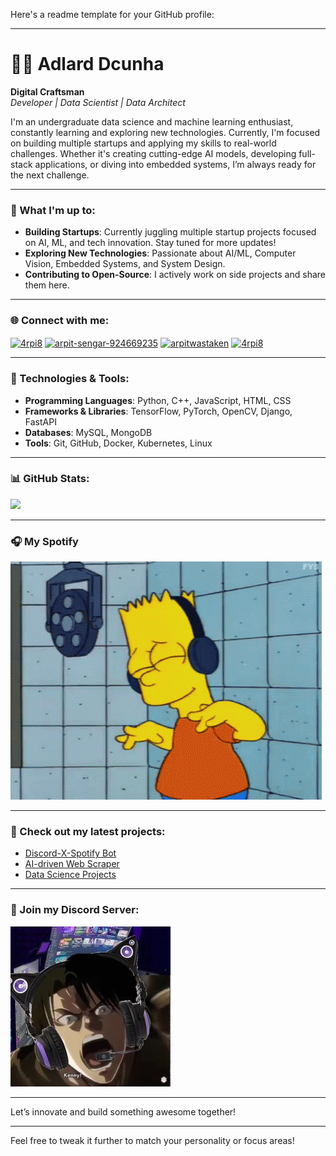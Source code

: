 Here's a readme template for your GitHub profile:

---

# 🏄‍♂️ Adlard Dcunha

**Digital Craftsman**  
*Developer | Data Scientist | Data Architect*  

I'm an undergraduate data science and machine learning enthusiast, constantly learning and exploring new technologies. Currently, I'm focused on building multiple startups and applying my skills to real-world challenges. Whether it's creating cutting-edge AI models, developing full-stack applications, or diving into embedded systems, I’m always ready for the next challenge.

---

### 🌱 What I'm up to:
- **Building Startups**: Currently juggling multiple startup projects focused on AI, ML, and tech innovation. Stay tuned for more updates!
- **Exploring New Technologies**: Passionate about AI/ML, Computer Vision, Embedded Systems, and System Design.
- **Contributing to Open-Source**: I actively work on side projects and share them here.

---

### 🌐 Connect with me:
<p align="left">
   <!-- email -->
   <a href="mailto:adelarddcunha07@gmail.com" target="blank"><img align="center" src="https://upload.wikimedia.org/wikipedia/commons/thumb/7/7e/Gmail_icon_%282020%29.svg/512px-Gmail_icon_%282020%29.svg.png" alt="4rpi8" height="30" width="40" /></a>
   <!-- linkedin -->
   <a href="https://www.linkedin.com/in/adelard-dcunha-6186b0216/" target="blank"><img align="center" src="https://raw.githubusercontent.com/rahuldkjain/github-profile-readme-generator/master/src/images/icons/Social/linked-in-alt.svg" alt="arpit-sengar-924669235" height="30" width="40" /></a>
   <!-- twitter -->
   <a href="https://twitter.com/BotlordWithB" target="blank"><img align="center" src="https://raw.githubusercontent.com/rahuldkjain/github-profile-readme-generator/master/src/images/icons/Social/twitter.svg" alt="arpitwastaken" height="30" width="40" /></a>
   <!-- instagram -->
   <a href="https://www.instagram.com/___adelard___d__/" target="blank"><img align="center" src="https://raw.githubusercontent.com/rahuldkjain/github-profile-readme-generator/master/src/images/icons/Social/instagram.svg" alt="4rpi8" height="30" width="40" /></a>
</p>

---

### 🚀 Technologies & Tools:
- **Programming Languages**: Python, C++, JavaScript, HTML, CSS
- **Frameworks & Libraries**: TensorFlow, PyTorch, OpenCV, Django, FastAPI
- **Databases**: MySQL, MongoDB
- **Tools**: Git, GitHub, Docker, Kubernetes, Linux

---

### 📊 GitHub Stats:
![](https://github-readme-stats.vercel.app/api/top-langs/?username=adlard07&theme=dark&hide_border=false&include_all_commits=true&count_private=true&layout=compact)

---

### 🎧 My Spotify

[![Listening to music](assets/Listening%20To%20Music%20GIF%20-%20Head%20Phones%20Music%20Recording%20Studio%20-%20Discover%20%26%20Share%20GIFs.gif)](https://discord.gg/RsMC9WZra2)

---

### 📝 Check out my latest projects:
- [Discord-X-Spotify Bot](https://github.com/adlard07/discord-X-spotify)
- [AI-driven Web Scraper](https://github.com/adlard07/ai-web-scraper)
- [Data Science Projects](https://github.com/adlard07/data-science-projects)

---

### 🥳 Join my Discord Server:
[![Join my Discord](assets/Join%20the%20giochi%20Discord%20Server!.jpg)](https://discord.gg/RsMC9WZra2)

---

Let’s innovate and build something awesome together!

---

Feel free to tweak it further to match your personality or focus areas!
